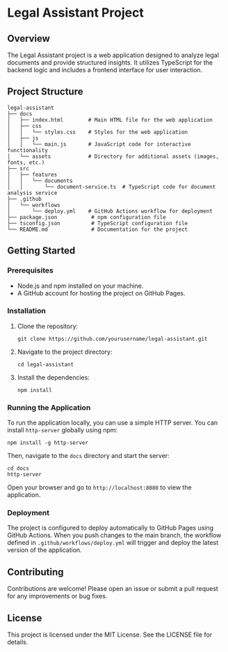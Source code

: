 # Legal Assistant Project

## Overview
The Legal Assistant project is a web application designed to analyze legal documents and provide structured insights. It utilizes TypeScript for the backend logic and includes a frontend interface for user interaction.

## Project Structure
```
legal-assistant
├── docs
│   ├── index.html        # Main HTML file for the web application
│   ├── css
│   │   └── styles.css    # Styles for the web application
│   ├── js
│   │   └── main.js       # JavaScript code for interactive functionality
│   └── assets            # Directory for additional assets (images, fonts, etc.)
├── src
│   ├── features
│   │   └── documents
│   │       └── document-service.ts  # TypeScript code for document analysis service
├── .github
│   └── workflows
│       └── deploy.yml    # GitHub Actions workflow for deployment
├── package.json           # npm configuration file
├── tsconfig.json          # TypeScript configuration file
└── README.md              # Documentation for the project
```

## Getting Started

### Prerequisites
- Node.js and npm installed on your machine.
- A GitHub account for hosting the project on GitHub Pages.

### Installation
1. Clone the repository:
   ```
   git clone https://github.com/yourusername/legal-assistant.git
   ```
2. Navigate to the project directory:
   ```
   cd legal-assistant
   ```
3. Install the dependencies:
   ```
   npm install
   ```

### Running the Application
To run the application locally, you can use a simple HTTP server. You can install `http-server` globally using npm:
```
npm install -g http-server
```
Then, navigate to the `docs` directory and start the server:
```
cd docs
http-server
```
Open your browser and go to `http://localhost:8080` to view the application.

### Deployment
The project is configured to deploy automatically to GitHub Pages using GitHub Actions. When you push changes to the main branch, the workflow defined in `.github/workflows/deploy.yml` will trigger and deploy the latest version of the application.

## Contributing
Contributions are welcome! Please open an issue or submit a pull request for any improvements or bug fixes.

## License
This project is licensed under the MIT License. See the LICENSE file for details.